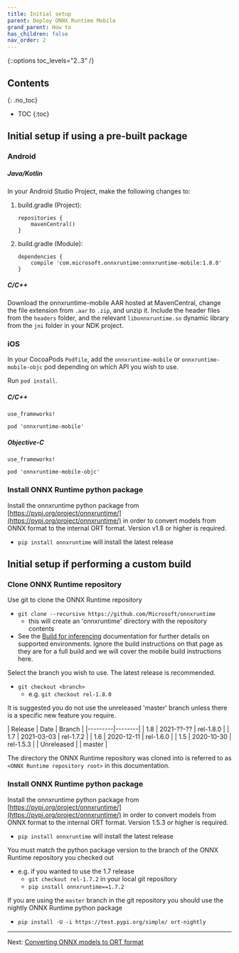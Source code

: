 ```yaml
---
title: Initial setup
parent: Deploy ONNX Runtime Mobile
grand_parent: How to
has_children: false
nav_order: 2
---
```


{::options toc_levels="2..3" /}

## Contents
{: .no_toc}

* TOC
{:toc}

## Initial setup if using a pre-built package

### Android

##### Java/Kotlin

In your Android Studio Project, make the following changes to:

1. build.gradle (Project):
    ```
    repositories {
        mavenCentral()
    }
    ```

2. build.gradle (Module):
    ```
    dependencies {
        compile 'com.microsoft.onnxruntime:onnxruntime-mobile:1.8.0'
    }
    ```

##### C/C++ 

Download the onnxruntime-mobile AAR hosted at MavenCentral, change the file extension from `.aar` to `.zip`, and unzip it. Include the header files from the `headers` folder, and the relevant `libonnxruntime.so` dynamic library from the `jni` folder in your NDK project.


### iOS

In your CocoaPods `Podfile`, add the `onnxruntime-mobile` or `onnxruntime-mobile-objc` pod depending on which API you wish to use. 

Run `pod install`.

##### C/C++

  ```
  use_frameworks!

  pod 'onnxruntime-mobile'
  ```

##### Objective-C

  ```
  use_frameworks!

  pod 'onnxruntime-mobile-objc'
  ```

### Install ONNX Runtime python package

Install the onnxruntime python package from [https://pypi.org/project/onnxruntime/](https://pypi.org/project/onnxruntime/) in order to convert models from ONNX format to the internal ORT format.
Version v1.8 or higher is required.

- `pip install onnxruntime` will install the latest release

## Initial setup if performing a custom build

### Clone ONNX Runtime repository

Use git to clone the ONNX Runtime repository
  - `git clone --recursive https://github.com/Microsoft/onnxruntime`
    - this will create an 'onnxruntime' directory with the repository contents
  - See the [Build for inferencing](../build/inferencing) documentation for further details on supported environments. Ignore the build instructions on that page as they are for a full build and we will cover the mobile build instructions here. 

Select the branch you wish to use. The latest release is recommended. 
  - `git checkout <branch>`
    - e.g. `git checkout rel-1.8.0`

It is suggested you do not use the unreleased 'master' branch unless there is a specific new feature you require.

| Release | Date | Branch |
|---------|--------|
| 1.8 | 2021-??-?? | rel-1.8.0 |
| 1.7 | 2021-03-03 | rel-1.7.2 |
| 1.6 | 2020-12-11 | rel-1.6.0 |
| 1.5 | 2020-10-30 | rel-1.5.3 |
| Unreleased | | master |

The directory the ONNX Runtime repository was cloned into is referred to as `<ONNX Runtime repository root>` in this documentation.

### Install ONNX Runtime python package

Install the onnxruntime python package from [https://pypi.org/project/onnxruntime/](https://pypi.org/project/onnxruntime/) in order to convert models from ONNX format to the internal ORT format. Version 1.5.3 or higher is required.

- `pip install onnxruntime` will install the latest release

You must match the python package version to the branch of the ONNX Runtime repository you checked out
  - e.g. if you wanted to use the 1.7 release 
    - `git checkout rel-1.7.2` in your local git repository
    - `pip install onnxruntime==1.7.2`

If you are using the `master` branch in the git repository you should use the nightly ONNX Runtime python package
  - `pip install -U -i https://test.pypi.org/simple/ ort-nightly`


-------

Next: [Converting ONNX models to ORT format](model-conversion)